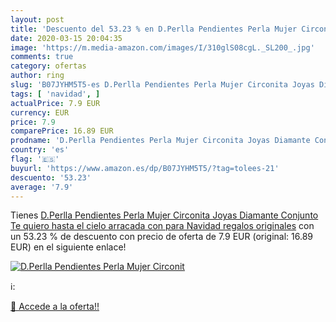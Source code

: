 ```yaml
---
layout: post
title: 'Descuento del 53.23 % en D.Perlla Pendientes Perla Mujer Circonit'
date: 2020-03-15 20:04:35
image: 'https://m.media-amazon.com/images/I/310glS08cgL._SL200_.jpg'
comments: true
category: ofertas
author: ring
slug: 'B07JYHM5T5-es D.Perlla Pendientes Perla Mujer Circonita Joyas Diamante...'
tags: [ 'navidad', ]
actualPrice: 7.9 EUR
currency: EUR
price: 7.9
comparePrice: 16.89 EUR
prodname: 'D.Perlla Pendientes Perla Mujer Circonita Joyas Diamante Conjunto   Te quiero hasta el cielo   arracada con para Navidad regalos originales'
country: 'es'
flag: '🇪🇸'
buyurl: 'https://www.amazon.es/dp/B07JYHM5T5/?tag=tolees-21'
descuento: '53.23'
average: '7.9'
---
```


Tienes [D.Perlla Pendientes Perla Mujer Circonita Joyas Diamante Conjunto   Te quiero hasta el cielo   arracada con para Navidad regalos originales](https://www.amazon.es/dp/B07JYHM5T5/?tag=tolees-21) con un 53.23 % de descuento con precio de oferta de 7.9 EUR (original: 16.89 EUR) en el siguiente enlace!

[![D.Perlla Pendientes Perla Mujer Circonit](https://m.media-amazon.com/images/I/310glS08cgL._SL200_.jpg)](https://www.amazon.es/dp/B07JYHM5T5/?tag=tolees-21)

ℹ️:


[🛒 Accede a la oferta!!](https://www.amazon.es/dp/B07JYHM5T5/?tag=tolees-21)
